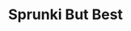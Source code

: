 ---
slug: sprunki-but-best-2736
title: Sprunki But Best
description: "Sprunki But Best is an exciting online game. Play for free directly in your browser!"
icon: /images/popular_mods/Sprunki But Best.png
url: https://wowtbc.net/sprunkin/sprunki-but-best/index.html
previewImage: /images/popular_mods/Sprunki But Best.png
type: popular mods

# SEO配置
seo:
  title: "Sprunki But Best - Play Free Online Game | Fun Browser Games"
  description: "Sprunki But Best - Play this fun online game for free in your browser. No download required!"
  ogImage: "/images/popular_mods/Sprunki But Best.png"
  keywords: "sprunki-but-best-2736, online game, browser game, free game, popular mods game, play online"

videoUrls:
  - https://www.youtube.com/embed/example1
  - https://www.youtube.com/embed/example2

whyPlay:
  title: "Why Play Sprunki But Best?"
  items:
    - "Immersive Gameplay: Sprunki But Best offers an engaging and immersive gaming experience that will keep you entertained for hours"
    - "Challenging Levels: Test your skills with increasingly difficult challenges and obstacles"
    - "Beautiful Graphics: Enjoy stunning visuals and smooth animations that bring the game world to life"
    - "Regular Updates: New content and features are added regularly to keep the game fresh and exciting"
    - "Free to Play: Experience all the fun without spending a penny"
    - "Community Features: Connect with other players, share strategies, and compete for high scores"
    - "Cross-Platform: Play on any device with a web browser, no downloads required"

features:
  title: "Key Features of Sprunki But Best"
  image: "/images/popular_mods/Sprunki But Best.png"
  items:
    - "Intuitive Controls: Easy to learn controls make Sprunki But Best accessible for players of all skill levels"
    - "Multiple Game Modes: Enjoy various gameplay options that provide different challenges and experiences"
    - "Character Customization: Personalize your gaming experience with unique characters and items"
    - "Achievement System: Complete special tasks to earn rewards and recognition"
    - "Leaderboards: Compete with players worldwide and see who can achieve the highest scores"

characteristics:
  title: "Game Characteristics"
  image: "/images/popular_mods/Sprunki But Best.png"
  items:
    - "Genre: Popular mods game with elements of strategy and skill"
    - "Difficulty: Suitable for both casual gamers and those seeking a challenge"
    - "Play Time: Quick sessions or extended gameplay, depending on your preference"
    - "Art Style: Vibrant and engaging visuals that enhance the gaming experience"
    - "Sound Design: Immersive audio that complements the gameplay perfectly"

info: "Sprunki But Best is an exciting online game that offers players a unique and engaging gaming experience. With its intuitive controls, stunning visuals, and challenging gameplay, Sprunki But Best provides hours of entertainment for players of all ages and skill levels. Whether you're looking for a quick gaming session during a break or an extended play session, Sprunki But Best delivers an immersive experience that will keep you coming back for more. The game features multiple levels of increasing difficulty, ensuring that players are constantly challenged as they progress. With regular updates adding new content and features, Sprunki But Best remains fresh and exciting, providing endless entertainment options for its growing community of players."

howToPlayIntro: "Welcome to Sprunki But Best! This guide will walk you through the basics and help you master the game. Whether you're a beginner or looking to improve your skills, these tips and instructions will enhance your gaming experience."

howToPlaySteps:
  - title: "Getting Started"
    description: "Begin your Sprunki But Best adventure by familiarizing yourself with the controls. Use your keyboard or mouse to navigate through the game interface. The tutorial will guide you through the basic mechanics and help you understand the objectives."
  - title: "Understanding the Objectives"
    description: "In Sprunki But Best, your main goal is to progress through levels by completing specific objectives. Each level presents unique challenges that require different strategies and approaches."
  - title: "Mastering the Controls"
    description: "Practice using the controls to improve your precision and reaction time. Sprunki But Best requires quick reflexes and strategic thinking to overcome obstacles and defeat opponents."
  - title: "Utilizing Power-ups"
    description: "Collect power-ups throughout the game to enhance your abilities and overcome difficult challenges. Each power-up offers unique advantages that can be crucial for success."
  - title: "Developing Strategies"
    description: "As you progress in Sprunki But Best, develop effective strategies for different scenarios. Analyze patterns, anticipate challenges, and adapt your approach to maximize your performance."

faq:
  title: "Frequently Asked Questions about Sprunki But Best"
  items:
    - question: "Is Sprunki But Best free to play?"
      answer: "Yes, Sprunki But Best is completely free to play directly in your web browser. No downloads or purchases are required to enjoy the full game experience."
    - question: "Can I play Sprunki But Best on mobile devices?"
      answer: "Yes, Sprunki But Best is optimized for both desktop and mobile play. You can enjoy the game on any device with a web browser and internet connection."
    - question: "Are there any in-game purchases?"
      answer: "While Sprunki But Best is free to play, there may be optional in-game purchases available for cosmetic items or additional features that don't affect core gameplay."
    - question: "How often is Sprunki But Best updated?"
      answer: "The developers regularly update Sprunki But Best with new content, features, and improvements based on player feedback and game performance."
    - question: "Can I play Sprunki But Best offline?"
      answer: "Currently, Sprunki But Best requires an internet connection to play as it's a browser-based online game."
    - question: "Is Sprunki But Best suitable for children?"
      answer: "Yes, Sprunki But Best is designed to be family-friendly and suitable for players of all ages."
    - question: "How do I report bugs or issues?"
      answer: "If you encounter any problems while playing Sprunki But Best, you can report them through the game's support page or contact the developers directly through their website."
    - question: "Still Have Questions?"
      answer: "If you have additional questions about Sprunki But Best that aren't covered in this FAQ, please visit our support center or contact our customer service team for assistance."
---